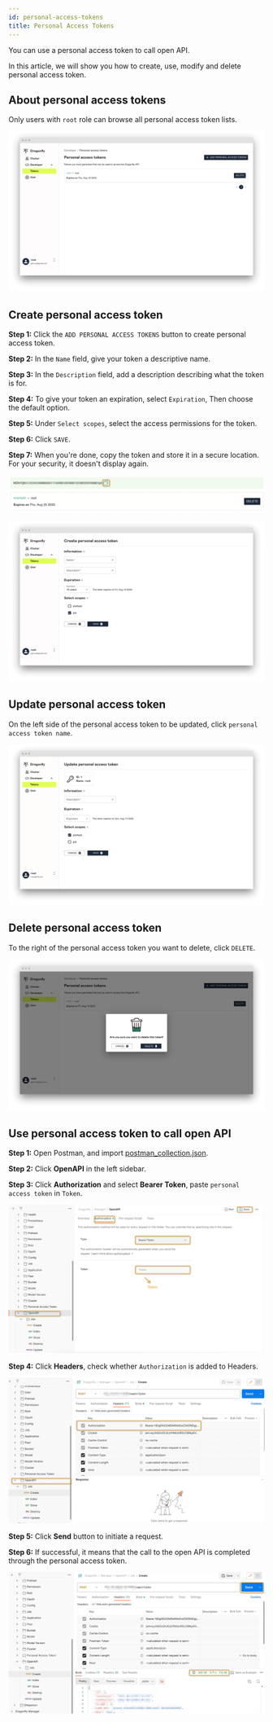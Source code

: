 ```yaml
---
id: personal-access-tokens
title: Personal Access Tokens
---
```


You can use a personal access token to call open API.

In this article, we will show you how to create, use, modify and delete personal access token.

## About personal access tokens

Only users with `root` role can browse all personal access token lists.

![tokens](../resource/personal-access-tokens/tokens.png)

## Create personal access token

**Step 1:** Click the `ADD PERSONAL ACCESS TOKENS` button to create personal access token.

**Step 2:** In the `Name` field, give your token a descriptive name.

**Step 3:** In the `Description` field, add a description describing what the token is for.

**Step 4:** To give your token an expiration, select `Expiration`, Then choose the default option.

**Step 5:** Under `Select scopes`, select the access permissions for the token.

**Step 6:** Click `SAVE`.

**Step 7:** When you're done, copy the token and store it in a secure location. For your security, it doesn't display again.

![copy-token](../resource/personal-access-tokens/copy-token.png)

![create-token](../resource/personal-access-tokens/create-token.png)

## Update personal access token

On the left side of the personal access token to be updated, click `personal access token name`.

![update-token](../resource/personal-access-tokens/update-token.png)

## Delete personal access token

To the right of the personal access token you want to delete, click `DELETE`.

![delete-token](../resource/personal-access-tokens/delete-token.png)

## Use personal access token to call open API

**Step 1:** Open Postman, and import [postman_collection.json](https://github.com/gaius-qi/dragonfly-docs/blob/main/manager/postman/Dragonfly.postman_collection.json).

**Step 2:** Click **OpenAPI** in the left sidebar.

**Step 3:** Click **Authorization** and select **Bearer Token**, paste `personal access token` in `Token`.

![add-token-to-open-api](../resource/personal-access-tokens/add-token-to-open-api.png)

**Step 4:** Click **Headers**, check whether `Authorization` is added to Headers.

![verify-headers](../resource/personal-access-tokens/verify-headers.png)

**Step 5:** Click **Send** button to initiate a request.

**Step 6:** If successful, it means that the call to the open API is completed through the personal access token.

![verify-open-api](../resource/personal-access-tokens/verify-request.png)
